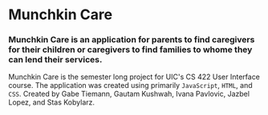 # Munchkin Care

### Munchkin Care is an application for parents to find caregivers for their children or caregivers to find families to whome they can lend their services.
Munchkin Care is the semester long project for UIC's CS 422 User Interface course.  The application was created using primarily `JavaScript`, `HTML`, and `CSS`.  Created by Gabe Tiemann, Gautam Kushwah, Ivana Pavlovic, Jazbel Lopez, and Stas Kobylarz.


